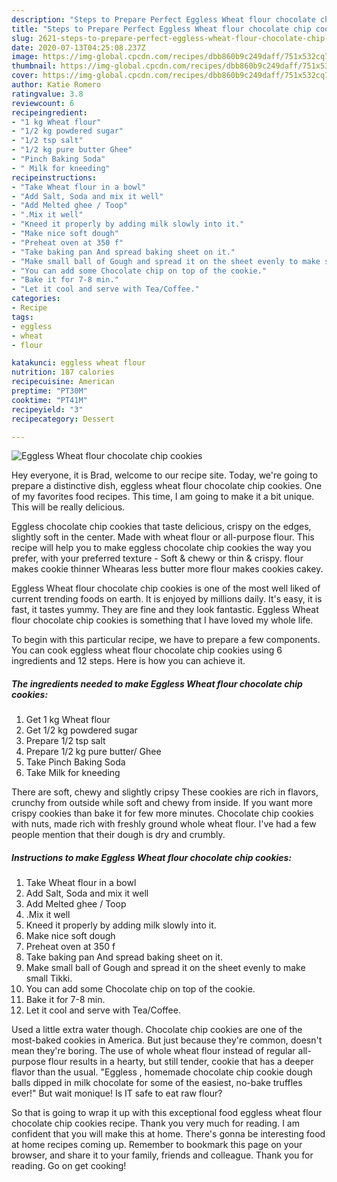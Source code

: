 ```yaml
---
description: "Steps to Prepare Perfect Eggless Wheat flour chocolate chip cookies"
title: "Steps to Prepare Perfect Eggless Wheat flour chocolate chip cookies"
slug: 2621-steps-to-prepare-perfect-eggless-wheat-flour-chocolate-chip-cookies
date: 2020-07-13T04:25:08.237Z
image: https://img-global.cpcdn.com/recipes/dbb860b9c249daff/751x532cq70/eggless-wheat-flour-chocolate-chip-cookies-recipe-main-photo.jpg
thumbnail: https://img-global.cpcdn.com/recipes/dbb860b9c249daff/751x532cq70/eggless-wheat-flour-chocolate-chip-cookies-recipe-main-photo.jpg
cover: https://img-global.cpcdn.com/recipes/dbb860b9c249daff/751x532cq70/eggless-wheat-flour-chocolate-chip-cookies-recipe-main-photo.jpg
author: Katie Romero
ratingvalue: 3.8
reviewcount: 6
recipeingredient:
- "1 kg Wheat flour"
- "1/2 kg powdered sugar"
- "1/2 tsp salt"
- "1/2 kg pure butter Ghee"
- "Pinch Baking Soda"
- " Milk for kneeding"
recipeinstructions:
- "Take Wheat flour in a bowl"
- "Add Salt, Soda and mix it well"
- "Add Melted ghee / Toop"
- ".Mix it well"
- "Kneed it properly by adding milk slowly into it."
- "Make nice soft dough"
- "Preheat oven at 350 f"
- "Take baking pan And spread baking sheet on it."
- "Make small ball of Gough and spread it on the sheet evenly to make small Tikki."
- "You can add some Chocolate chip on top of the cookie."
- "Bake it for 7-8 min."
- "Let it cool and serve with Tea/Coffee."
categories:
- Recipe
tags:
- eggless
- wheat
- flour

katakunci: eggless wheat flour 
nutrition: 187 calories
recipecuisine: American
preptime: "PT30M"
cooktime: "PT41M"
recipeyield: "3"
recipecategory: Dessert

---
```



![Eggless Wheat flour chocolate chip cookies](https://img-global.cpcdn.com/recipes/dbb860b9c249daff/751x532cq70/eggless-wheat-flour-chocolate-chip-cookies-recipe-main-photo.jpg)

Hey everyone, it is Brad, welcome to our recipe site. Today, we're going to prepare a distinctive dish, eggless wheat flour chocolate chip cookies. One of my favorites food recipes. This time, I am going to make it a bit unique. This will be really delicious.

Eggless chocolate chip cookies that taste delicious, crispy on the edges, slightly soft in the center. Made with wheat flour or all-purpose flour. This recipe will help you to make eggless chocolate chip cookies the way you prefer, with your preferred texture - Soft &amp; chewy or thin &amp; crispy. flour makes cookie thinner Whearas less butter more flour makes cookies cakey.

Eggless Wheat flour chocolate chip cookies is one of the most well liked of current trending foods on earth. It is enjoyed by millions daily. It's easy, it is fast, it tastes yummy. They are fine and they look fantastic. Eggless Wheat flour chocolate chip cookies is something that I have loved my whole life.


To begin with this particular recipe, we have to prepare a few components. You can cook eggless wheat flour chocolate chip cookies using 6 ingredients and 12 steps. Here is how you can achieve it.

<!--inarticleads1-->

##### The ingredients needed to make Eggless Wheat flour chocolate chip cookies:

1. Get 1 kg Wheat flour
1. Get 1/2 kg powdered sugar
1. Prepare 1/2 tsp salt
1. Prepare 1/2 kg pure butter/ Ghee
1. Take Pinch Baking Soda
1. Take  Milk for kneeding


There are soft, chewy and slightly cripsy These cookies are rich in flavors, crunchy from outside while soft and chewy from inside. If you want more crispy cookies than bake it for few more minutes. Chocolate chip cookies with nuts, made rich with freshly ground whole wheat flour. I&#39;ve had a few people mention that their dough is dry and crumbly. 

<!--inarticleads2-->

##### Instructions to make Eggless Wheat flour chocolate chip cookies:

1. Take Wheat flour in a bowl
1. Add Salt, Soda and mix it well
1. Add Melted ghee / Toop
1. .Mix it well
1. Kneed it properly by adding milk slowly into it.
1. Make nice soft dough
1. Preheat oven at 350 f
1. Take baking pan And spread baking sheet on it.
1. Make small ball of Gough and spread it on the sheet evenly to make small Tikki.
1. You can add some Chocolate chip on top of the cookie.
1. Bake it for 7-8 min.
1. Let it cool and serve with Tea/Coffee.


Used a little extra water though. Chocolate chip cookies are one of the most-baked cookies in America. But just because they&#39;re common, doesn&#39;t mean they&#39;re boring. The use of whole wheat flour instead of regular all-purpose flour results in a hearty, but still tender, cookie that has a deeper flavor than the usual. &#34;Eggless , homemade chocolate chip cookie dough balls dipped in milk chocolate for some of the easiest, no-bake truffles ever!&#34; But wait monique! Is IT safe to eat raw flour? 

So that is going to wrap it up with this exceptional food eggless wheat flour chocolate chip cookies recipe. Thank you very much for reading. I am confident that you will make this at home. There's gonna be interesting food at home recipes coming up. Remember to bookmark this page on your browser, and share it to your family, friends and colleague. Thank you for reading. Go on get cooking!

